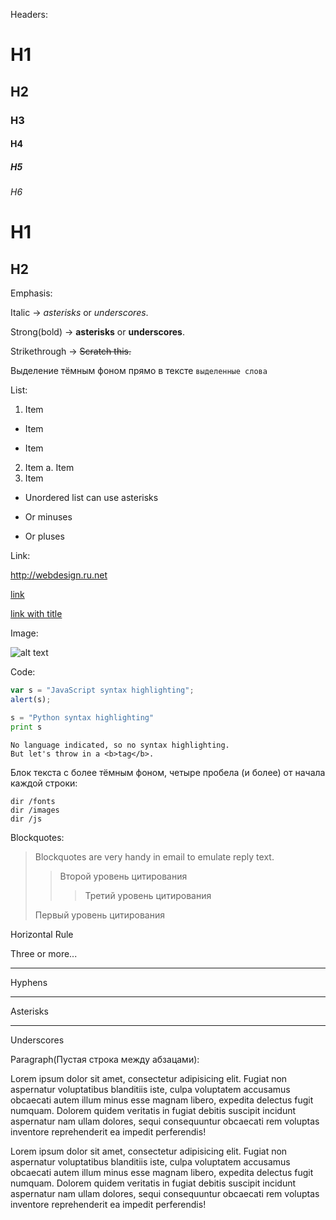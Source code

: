 Headers:

# H1
## H2
### H3
#### H4
##### H5
###### H6

H1
======

H2
------

Emphasis:

Italic -> *asterisks* or _underscores_.

Strong(bold) -> **asterisks** or __underscores__.

Strikethrough -> ~~Scratch this.~~

Выделение тёмным фоном прямо в тексте
`выделенные слова`

List:

1. Item
 * Item
  + Item
2. Item
 a. Item
3. Item

* Unordered list can use asterisks
- Or minuses
+ Or pluses

Link:

<http://webdesign.ru.net>

[link](https://www.google.com)

[link with title](https://www.google.com "Google's Homepage")

[link text itself]: http://www.reddit.com

Image:

![alt text](https://avatars2.githubusercontent.com/u/11632545?v=3&s=200)

Code:

```javascript
var s = "JavaScript syntax highlighting";
alert(s);
```
 
```python
s = "Python syntax highlighting"
print s
```
 
```
No language indicated, so no syntax highlighting. 
But let's throw in a <b>tag</b>.
```

Блок текста с более тёмным фоном, четыре пробела (и более) от начала каждой строки:

    dir /fonts
    dir /images
    dir /js

Blockquotes:

> Blockquotes are very handy in email to emulate reply text.
>> Второй уровень цитирования
>>> Третий уровень цитирования
>
>Первый уровень цитирования

Horizontal Rule

Three or more...

---

Hyphens

***

Asterisks

___

Underscores

Paragraph(Пустая строка между абзацами):

Lorem ipsum dolor sit amet, consectetur adipisicing elit. Fugiat non aspernatur voluptatibus blanditiis iste, culpa voluptatem accusamus obcaecati autem illum minus esse magnam libero, expedita delectus fugit numquam. Dolorem quidem veritatis in fugiat debitis suscipit incidunt aspernatur nam ullam dolores, sequi consequuntur obcaecati rem voluptas inventore reprehenderit ea impedit perferendis!

Lorem ipsum dolor sit amet, consectetur adipisicing elit. Fugiat non aspernatur voluptatibus blanditiis iste, culpa voluptatem accusamus obcaecati autem illum minus esse magnam libero, expedita delectus fugit numquam. Dolorem quidem veritatis in fugiat debitis suscipit incidunt aspernatur nam ullam dolores, sequi consequuntur obcaecati rem voluptas inventore reprehenderit ea impedit perferendis!

